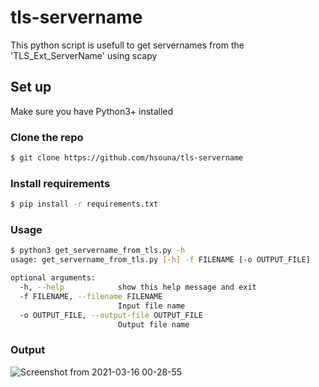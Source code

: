 # tls-servername
This python script is usefull to get servernames from the 'TLS_Ext_ServerName' using scapy


## Set up
Make sure you have Python3+ installed

### Clone the repo
```bash
$ git clone https://github.com/hsouna/tls-servername
```

### Install requirements 

```bash
$ pip install -r requirements.txt
```

### Usage

```bash
$ python3 get_servername_from_tls.py -h             
usage: get_servername_from_tls.py [-h] -f FILENAME [-o OUTPUT_FILE]

optional arguments:
  -h, --help            show this help message and exit
  -f FILENAME, --filename FILENAME
                        Input file name
  -o OUTPUT_FILE, --output-file OUTPUT_FILE
                        Output file name

```

### Output

![Screenshot from 2021-03-16 00-28-55](https://user-images.githubusercontent.com/13191315/111234510-f7246400-85ee-11eb-809a-f33fcf65adfd.png)

